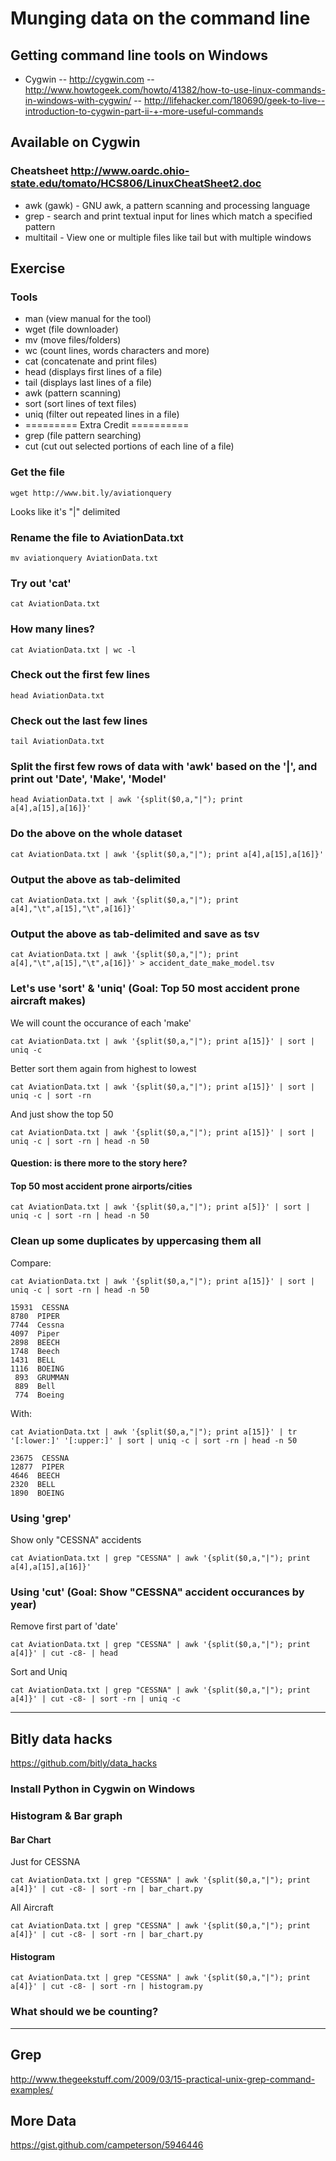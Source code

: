 # Munging data on the command line

## Getting command line tools on Windows
- Cygwin
-- http://cygwin.com
-- http://www.howtogeek.com/howto/41382/how-to-use-linux-commands-in-windows-with-cygwin/
-- http://lifehacker.com/180690/geek-to-live--introduction-to-cygwin-part-ii-+-more-useful-commands

## Available on Cygwin
### Cheatsheet http://www.oardc.ohio-state.edu/tomato/HCS806/LinuxCheatSheet2.doc
- awk (gawk) - GNU awk, a pattern scanning and processing language
- grep - search and print textual input for lines which match a specified pattern
- multitail - View one or multiple files like tail but with multiple windows

## Exercise

### Tools
- man <tool> (view manual for the tool)
- wget (file downloader)
- mv (move files/folders)
- wc (count lines, words characters and more)
- cat (concatenate and print files)
- head (displays first lines of a file)
- tail (displays last lines of a file)
- awk (pattern scanning)
- sort (sort lines of text files)
- uniq (filter out repeated lines in a file)
- ========= Extra Credit ==========
- grep (file pattern searching)
- cut (cut out selected portions of each line of a file)

### Get the file
    wget http://www.bit.ly/aviationquery

Looks like it's "|" delimited

### Rename the file to AviationData.txt
    mv aviationquery AviationData.txt

### Try out 'cat'
    cat AviationData.txt

### How many lines?
    cat AviationData.txt | wc -l 

### Check out the first few lines
    head AviationData.txt

### Check out the last few lines
    tail AviationData.txt

### Split the first few rows of data with 'awk' based on the '|', and print out 'Date', 'Make', 'Model'
    head AviationData.txt | awk '{split($0,a,"|"); print a[4],a[15],a[16]}'

### Do the above on the whole dataset
    cat AviationData.txt | awk '{split($0,a,"|"); print a[4],a[15],a[16]}'

### Output the above as tab-delimited
    cat AviationData.txt | awk '{split($0,a,"|"); print a[4],"\t",a[15],"\t",a[16]}'

### Output the above as tab-delimited and save as tsv
    cat AviationData.txt | awk '{split($0,a,"|"); print a[4],"\t",a[15],"\t",a[16]}' > accident_date_make_model.tsv

### Let's use 'sort' & 'uniq' (Goal: Top 50 most accident prone aircraft makes)
We will count the occurance of each 'make'

    cat AviationData.txt | awk '{split($0,a,"|"); print a[15]}' | sort | uniq -c

Better sort them again from highest to lowest

    cat AviationData.txt | awk '{split($0,a,"|"); print a[15]}' | sort | uniq -c | sort -rn

And just show the top 50

    cat AviationData.txt | awk '{split($0,a,"|"); print a[15]}' | sort | uniq -c | sort -rn | head -n 50

#### Question: is there more to the story here?

#### Top 50 most accident prone airports/cities
    cat AviationData.txt | awk '{split($0,a,"|"); print a[5]}' | sort | uniq -c | sort -rn | head -n 50

### Clean up some duplicates by uppercasing them all
Compare:

    cat AviationData.txt | awk '{split($0,a,"|"); print a[15]}' | sort | uniq -c | sort -rn | head -n 50

    15931  CESSNA
    8780  PIPER
    7744  Cessna
    4097  Piper
    2898  BEECH
    1748  Beech
    1431  BELL
    1116  BOEING
     893  GRUMMAN
     889  Bell
     774  Boeing

With:

    cat AviationData.txt | awk '{split($0,a,"|"); print a[15]}' | tr '[:lower:]' '[:upper:]' | sort | uniq -c | sort -rn | head -n 50

    23675  CESSNA
    12877  PIPER
    4646  BEECH
    2320  BELL
    1890  BOEING

### Using 'grep'
Show only "CESSNA" accidents

    cat AviationData.txt | grep "CESSNA" | awk '{split($0,a,"|"); print a[4],a[15],a[16]}'

### Using 'cut' (Goal: Show "CESSNA" accident occurances by year)
Remove first part of 'date'

    cat AviationData.txt | grep "CESSNA" | awk '{split($0,a,"|"); print a[4]}' | cut -c8- | head

Sort and Uniq

    cat AviationData.txt | grep "CESSNA" | awk '{split($0,a,"|"); print a[4]}' | cut -c8- | sort -rn | uniq -c

------------

## Bitly data hacks
https://github.com/bitly/data_hacks

### Install Python in Cygwin on Windows

### Histogram & Bar graph
#### Bar Chart
Just for CESSNA

    cat AviationData.txt | grep "CESSNA" | awk '{split($0,a,"|"); print a[4]}' | cut -c8- | sort -rn | bar_chart.py

All Aircraft

    cat AviationData.txt | grep "CESSNA" | awk '{split($0,a,"|"); print a[4]}' | cut -c8- | sort -rn | bar_chart.py

#### Histogram
    cat AviationData.txt | grep "CESSNA" | awk '{split($0,a,"|"); print a[4]}' | cut -c8- | sort -rn | histogram.py

### What should we be counting?

-----------
## Grep
http://www.thegeekstuff.com/2009/03/15-practical-unix-grep-command-examples/

## More Data
https://gist.github.com/campeterson/5946446
